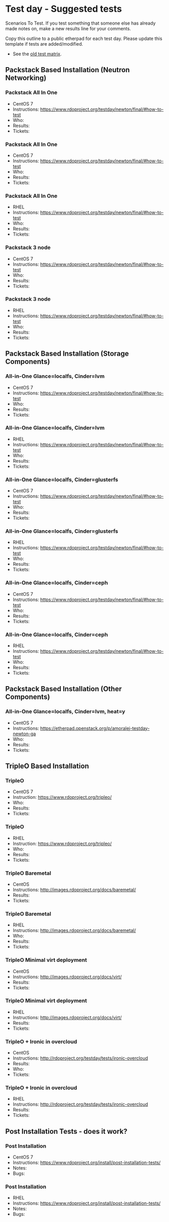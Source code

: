 # Test day - Suggested tests

Scenarios To Test. If you test something that someone else has already made notes on, make a new results line for your comments.

Copy this outline to a public etherpad for each test day. Please update
this template if tests are added/modified.
    
* See the [old test matrix](https://www.rdoproject.org/testday/newton/testedsetups_rc/).

## Packstack Based Installation (Neutron Networking)

### Packstack All In One

* CentOS 7
* Instructions: https://www.rdoproject.org/testday/newton/final/#how-to-test
* Who:
* Results:
* Tickets:

### Packstack All In One

* CentOS 7
* Instructions: https://www.rdoproject.org/testday/newton/final/#how-to-test
* Who:
* Results:
* Tickets:

### Packstack All In One
* RHEL
* Instructions: https://www.rdoproject.org/testday/newton/final/#how-to-test
* Who:
* Results:
* Tickets:

### Packstack 3 node
* CentOS 7
* Instructions: https://www.rdoproject.org/testday/newton/final/#how-to-test
* Who: 
* Results: 
* Tickets:

### Packstack 3 node
* RHEL
* Instructions: https://www.rdoproject.org/testday/newton/final/#how-to-test
* Who:
* Results:
* Tickets:

## Packstack Based Installation (Storage Components)

### All-in-One        Glance=localfs, Cinder=lvm
* CentOS 7
* Instructions: https://www.rdoproject.org/testday/newton/final/#how-to-test
* Who:
* Results:
* Tickets:

### All-in-One        Glance=localfs, Cinder=lvm
* RHEL
* Instructions: https://www.rdoproject.org/testday/newton/final/#how-to-test
* Who:
* Results:
* Tickets:

### All-in-One        Glance=localfs, Cinder=glusterfs
* CentOS 7
* Instructions: https://www.rdoproject.org/testday/newton/final/#how-to-test
* Who:
* Results:
* Tickets:

### All-in-One        Glance=localfs, Cinder=glusterfs
* RHEL
* Instructions: https://www.rdoproject.org/testday/newton/final/#how-to-test
* Who:
* Results:
* Tickets:

### All-in-One        Glance=localfs, Cinder=ceph
* CentOS 7
* Instructions: https://www.rdoproject.org/testday/newton/final/#how-to-test
* Who:
* Results:
* Tickets:

### All-in-One        Glance=localfs, Cinder=ceph
* RHEL
* Instructions: https://www.rdoproject.org/testday/newton/final/#how-to-test
* Who:
* Results:
* Tickets:

## Packstack Based Installation (Other Components)

### All-in-One        Glance=localfs, Cinder=lvm, heat=y
* CentOS 7
* Instructions: https://etherpad.openstack.org/p/amoralej-testday-newton-ga
* Who:
* Results: 
* Tickets:


## TripleO Based Installation

### TripleO
* CentOS 7
* Instruction: https://www.rdoproject.org/tripleo/
* Who:
* Results:
* Tickets:

### TripleO
* RHEL
* Instruction: https://www.rdoproject.org/tripleo/
* Who:
* Results:
* Tickets:


### TripleO Baremetal 
* CentOS
* Instructions: http://images.rdoproject.org/docs/baremetal/
* Results: 
* Tickets:


### TripleO Baremetal 
* RHEL
* Instructions: http://images.rdoproject.org/docs/baremetal/
* Who:
* Results: 
* Tickets: 


### TripleO Minimal virt deployment
* CentOS
* Instructions: http://images.rdoproject.org/docs/virt/
* Results:
* Tickets:

### TripleO Minimal virt deployment
* RHEL
* Instructions: http://images.rdoproject.org/docs/virt/
* Results:
* Tickets:

### TripleO + Ironic in overcloud
* CentOS
* Instructions: http://rdoproject.org/testday/tests/ironic-overcloud
* Results:
* Who:
* Tickets:

### TripleO + Ironic in overcloud
* RHEL
* Instructions: http://rdoproject.org/testday/tests/ironic-overcloud
* Results:
* Tickets:

## Post Installation Tests - does it work?

### Post Installation
* CentOS 7
* Instructions: https://www.rdoproject.org/install/post-installation-tests/
* Notes:
* Bugs:

### Post Installation
* RHEL
* Instructions: https://www.rdoproject.org/install/post-installation-tests/
* Notes:
* Bugs:


